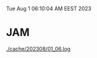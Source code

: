 Tue Aug  1 06:10:04 AM EEST 2023
# JAM
<a href='./cache/202308/01_06.log'>./cache/202308/01_06.log</a>
